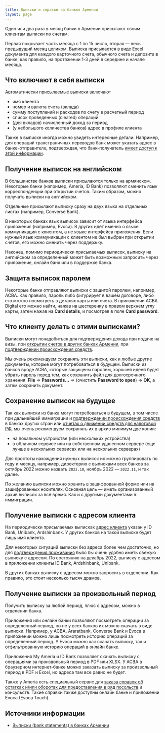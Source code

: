 ```yaml
---
title: Выписки и справки из банков Армении
layout: page
---
```


Один или два раза в месяц банки в Армении присылают своим клиентам выписки по счетам.

Первая покрывает часть месяца с 1 по 15 число, вторая — весь предыдущий месяц целиком. Выписка присылается в виде Excel документа для каждого карточного счета, обычного счета и депозита в банке, как правило, на протяжении 1-3 дней в середине и начале месяца.

## Что включают в себя выписки

Автоматически присылаемые выписки включают

- имя клиента
- номер и валюта счета (вклада)
- сумму поступлений и расходов по счету в расчетный период
- список проведенных (cleared) операций
- (для вкладов) начисленный доход за период
- (у небольшого количества банков) адрес в профиле клиента

Также в выписке иногда можно увидеть интересные детали. Например, для операций трансграничных переводов банк может указать адрес в банке-отправителе, подтверждая, что банк-получатель [имеет доступ к этой информации](../money/bank-address.md).

## Получение выписок на английском

В большинстве банков выписки присылаются только на армянском. Некоторые банки (например, Ameria, ID Bank) позволяют сменить язык корреспонденции при открытии счетов. Таким образом, можно получать выписки на английском.

Отдельные присылают выписку сразу на двух языка на отдельных листах (например, Converse Bank).

В некоторых банках язык выписок зависит от языка интерфейса приложения (например, Evoca). В других идёт именно о языке коммуникации с клиентом, а не языке интерфейса приложения. Если нужный язык коммуникации с клиентом не был выбран при открытии счетов, его можно сменить через поддержку.

Наконец, помимо периодически присылаемых выписок, выписку на английском за определенный может быть возможным запросить через приложение, онлайн банк или в поддержке банка.

## Защита выписок паролем

Некоторые банки отправляют выписки с защитой паролем, например, ACBA. Как правило, пароль либо фигурирует в вашем договоре, либо его можно посмотреть в деталях карты или счета. В приложении ACBA Digital его можно найти, нажав на шестеренку в правом верхнем углу карты, затем нажав на **Card details**, и посмотрев в поле **Card password**.

## Что клиенту делать с этими выписками?

Выписки могут понадобиться для подтверждения дохода при подаче на визы, при [открытии счетов в других банках Армении](requirements-fl.md), при [подтверждении происхождения средств](../money/proof-of-origin.md).

Мы очень рекомендуем сохранять эти выписки, как и любые другие документы, которые могут потребоваться в будущем. Выписки из банков вроде ACBA, которые защищены паролем, хорошей идеей будет убрать пароль перед тем, как сохранить файл для долгосрочного хранения: **File** ⇒ **Passwords…** ⇒ (очистить **Password to open**) ⇒ **OK**, а затем сохранить документ.

## Сохранение выписок на будущее

Так как выписки из банка могут потребоваться в будущем, в том числе при дальнейшей иммиграции и [подтверждении происхождения средств](../money/proof-of-origin.md) в банках других стран или [отчетах о движении средств для налоговой РФ](../russia/notifications.md), мы очень рекомендуем сохранять их в архив минимум две копии:

- на локальном устройстве (или нескольких устройства)
- в облачном сервисе или на собственном удаленном сервере (еще лучше в нескольких сервисах или на нескольких серверах)

Для простоты нахождения нужных выписок их можно группировать по году и месяцу, например, директорию с выписками всех банков за октябрь 2022 можно назвать `2022.10`, ноябрь 2022 — `2022.11`, и так далее.

По желанию выписки можно хранить в зашифрованной форме или на зашифрованных носителях. Основная цель — иметь организованный архив выписок за всё время. Как и с другими документами в иммиграции.

## Получение выписки с адресом клиента

На периодически присылаемых выписках [адрес клиента](../money/bank-address.md) указан у ID Bank, Unibank, Ardshinbank. У других банков на такой выписке будет лишь имя клиента.

Для некоторых ситуаций выписки без адреса более чем достаточно, но для [подтверждения проживания](../documents/proof-of-residence.md) было бы очень удобно иметь свежую выписку с адресом. По состоянию на декабрь 2022, выписку с адресом в приложении клиенты ID Bank, Ardshinbank, Unibank.

В других банках выписку с адресом можно запросить в отделении. Как правило, это стоит несколько тысяч драмов.

## Получение выписки за произвольный период

Получить выписку за любой период, плюс с адресом, можно в отделении банка.

Приложения или онлайн банки позволяют посмотреть операции за определенный период, но не у всех банков их можно скачать в виде выписки. Например, у ACBA, Araratbank, Converse Bank и Evoca в приложении можно лишь посмотреть историю операций за определенный период. У Evoca можно как скачать выписку, так и отфильтрованную историю операций в онлайн банке.

Приложения My Ameria и ID Bank позволяет скачать выписку с операциями за произвольный период в PDF или XLSX. У ACBA в браузерном интернет-банке можно заказать выписку за произвольный период в PDF и Excel, но адреса там все равно не будет.

Также у Ameria есть специальный сервис для [заказа справок об остатках и/или оборотах для предоставления в ряд посольств](https://ameriabank.am/Embassy/ru-RU) и консульств. Такие справки также доступны онлайн банке и приложении Evoca (Evoca Touch).

## Источники информации

- [Выписки (bank statements) в банках Армении](https://www.notion.so/72ccfdc5da314978ac74e90282eb29a7)
